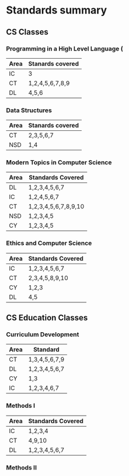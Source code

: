 # Standards summary

## CS Classes
### Programming in a High Level Language (
 | Area | Stanards covered |
 |------|------------------|
 | IC   | 3                |
 | CT   | 1,2,4,5,6,7,8,9  |
 | DL   | 4,5,6            |

### Data Structures

| Area | Stanards covered |
 |------|------------------|
 | CT   | 2,3,5,6,7        |
 | NSD  | 1,4              |


### Modern Topics in Computer Science

| Area | Standards Covered    |
|------|----------------------|
| DL   | 1,2,3,4,5,6,7        |
| IC   | 1,2,4,5,6,7          |
| CT   | 1,2,3,4,5,6,7,8,9,10 |
| NSD  | 1,2,3,4,5            |
| CY   | 1,2,3,4,5            |

### Ethics and Computer Science

| Area | Standards Covered |
|------|-------------------|
| IC   | 1,2,3,4,5,6,7     |
| CT   | 2,3,4,5,8,9,10    |
| CY   | 1,2,3             |
| DL   | 4,5               |

## CS Education Classes
### Curriculum Development
| Area | Standard      |
|------|---------------|
| CT   | 1,3,4,5,6,7,9 |
| DL   | 1,2,3,4,5,6,7 |
| CY   | 1,3           |
| IC   | 1,2,3,4,6,7   |


### Methods I
| Area | Standards Covered |
|------|-------------------|
| IC   | 1,2,3,4           |
| CT   | 4,9,10            |
| DL   | 1,2,3,4,5,6,7     |

### Methods II

